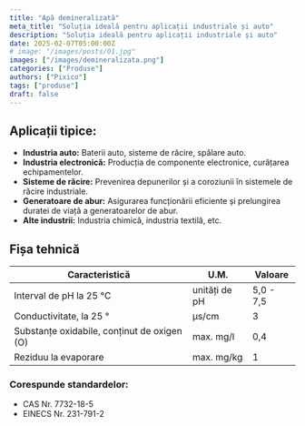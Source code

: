 ```yaml
---
title: "Apă demineralizată"
meta_title: "Soluția ideală pentru aplicații industriale și auto"
description: "Soluția ideală pentru aplicații industriale și auto"
date: 2025-02-07T05:00:00Z
# image: "/images/posts/01.jpg"
images: ["/images/demineralizata.png"]
categories: ["Produse"]
authors: ["Pixico"]
tags: ["produse"]
draft: false
---
```


<!-- 
Gemini prompt : scrie o descriere pentru apa demineralizata, tine cont de faptul ca audienta o sa fie business-uri care probabil stiu cu ce se mananca dar scopul e sa se indexeze bine site-ul 
 -->

<!-- Apa noastră demineralizată este obținută printr-un proces de purificare riguros, fiind eliminat conținutul de minerale și săruri. Acest lucru o face ideală pentru o gamă largă de aplicații industriale și auto, unde depunerile de minerale pot afecta negativ funcționarea echipamentelor.

## Caracteristicile și beneficiile apei noastre demineralizate:

- **Puritate ridicată:** Conținut minim de minerale și săruri, prevenind depunerile și coroziunea.
- **Calitate constantă:** Procese de purificare monitorizate atent pentru a asigura un nivel de puritate constant.
- **Versatilitate:** Potrivită pentru diverse aplicații, de la industria auto și electronică, până la sisteme de răcire și generatoare de abur.
- **Disponibilitate:** Livrare rapidă și flexibilă, adaptată nevoilor dumneavoastră.
- **Expertiză:** Consultanță tehnică specializată pentru a vă ajuta să alegeți soluția potrivită. -->

## Aplicații tipice:

- **Industria auto:** Baterii auto, sisteme de răcire, spălare auto.
- **Industria electronică:** Producția de componente electronice, curățarea echipamentelor.
- **Sisteme de răcire:** Prevenirea depunerilor și a coroziunii în sistemele de răcire industriale.
- **Generatoare de abur:** Asigurarea funcționării eficiente și prelungirea duratei de viață a generatoarelor de abur.
- **Alte industrii:** Industria chimică, industria textilă, etc.

<!-- ## De ce să alegeți apa noastră demineralizată?

- **Calitate superioară:** Respectăm cele mai înalte standarde de calitate pentru a vă oferi un produs de încredere.
- **Preț competitiv:** Oferim prețuri competitive și soluții personalizate pentru a se potrivi bugetului dumneavoastră.
- **Servicii excelente:** Echipa noastră dedicată este întotdeauna pregătită să vă ofere suport tehnic și consultanță.

[Contactați-ne][contact] astăzi pentru o ofertă personalizată!

[contact]: /contact 

Suntem dornici să colaborăm cu dumneavoastră și să vă oferim soluția perfectă pentru nevoile dumneavoastră de apă demineralizată. -->

## Fișa tehnică

| Caracteristică                              | U.M.   | Valoare     |
| ------------------------------------------- | ------ | ----------- |
| Interval de pH la 25 °C                     | unități de pH | 5,0 - 7,5 |
| Conductivitate, la 25 °                     | µs/cm  | 3           |
| Substanțe oxidabile, conținut de oxigen (O) | max. mg/l | 0,4       |
| Reziduu la evaporare                        | max. mg/kg | 1         |

### Corespunde standardelor:
- CAS Nr. 7732-18-5
- EINECS Nr. 231-791-2